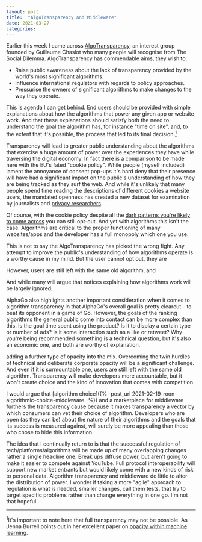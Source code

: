 ```yaml
---
layout: post
title:  "AlgoTransparency and Middleware"
date: 2021-03-27
categories:
---
```

Earlier this week I came across [AlgoTransparency](https://www.algotransparency.org), an interest group founded by Guillaume Chaslot who many people will recognise from The Social Dilemma. AlgoTransparency has commendable aims, they wish to:

- Raise public awareness about the lack of transparency provided by the world's most significant algorithms.
- Influence international regulators with regards to policy approaches.
- Pressurise the owners of significant algorithms to make changes to the way they operate.

This is agenda I can get behind. End users should be provided with simple explanations about how the algorithms that power any given app or website work. And that these explanations should satisfy both the need to understand the goal the algorithm has, for instance "time on site", and, to the extent that it's possible, the process that led to its final decision.<a href="#footnote1"><sup>1</sup></a>

Transparency will lead to greater public understanding about the algorithms that exercise a huge amount of power over the experiences they have while traversing the digital economy. In fact there is a comparison to be made here with the EU's fated "cookie policy". While people (myself included) lament the annoyance of consent pop-ups it's hard deny that their presence will have had a significant impact on the public's understanding of how they are being tracked as they surf the web. And while it's unlikely that many people spend time reading the descriptions of different cookies a website users, the mandated openness has created a new dataset for examination by journalists and [privacy researchers](https://www.top10vpn.com/research/).

Of course, with the cookie policy despite all the [dark patterns you're likely to come across](https://arxiv.org/abs/1909.02638) you can still opt-out. And yet with algorithms this isn't the case. Algorithms are critical to the proper functioning of many websites/apps and the developer has a full monopoly which one you use.

This is not to say the AlgoTransparency has picked the wrong fight. Any attempt to improve the public's understanding of how algorithms operate is a worthy cause in my mind. But the user cannot opt out, they are

However, users are still left with the same old algorithm, and

And while many will argue that notices explaining how algorithms work will be largely ignored,

AlphaGo also highlights another important consideration when it comes to algorithm transparency in that AlphaGo's overall goal is pretty clearcut – to beat its opponent in a game of Go. However, the goals of the ranking algorithms the general public come into contact can be more complex than this. Is the goal time spent using the product? Is it to display a certain type or number of ads? Is it some interaction such as a like or retweet? Why you're being recommended something is a technical question, but it's also an economic one, and both are worthy of explanation.

adding a further type of opacity into the mix. Overcoming the twin hurdles of technical and deliberate corporate opacity will be a significant challenge. And even if it is surmountable one, users are still left with the same old algorithm. Transparency will make developers more accountable, but it won't create choice and the kind of innovation that comes with competition.

I would argue that [algorithm choice]({%- post_url 2021-02-19-roon-algorithmic-choice-middleware -%}) and a marketplace for middleware furthers the transparency cause because it makes transparency a vector by which consumers can vet their choice of algorithm. Developers who are open (as they can be) about the nature of their algorithms and the goals that its success is measured against, will surely be more appealing than those who chose to hide this information.

The idea that I continually return to is that the successful regulation of tech/platforms/algorithms will be made up of many overlapping changes rather a single headline one. Break ups diffuse power, but aren't going to make it easier to compete against YouTube. Full protocol interoperability will support new market entrants but would likely come with a new kinds of risk to personal data. Algorithm transparency and middleware do little to alter the distribution of power. I wonder if taking a more "agile" approach to regulation is what is needed, smaller changes, call them tests, that try to target specific problems rather than change everything in one go. I'm not that hopeful.

---

<p id="footnote1"><sup>1</sup>It's important to note here that full transparency may not be possible. As Jenna Burrell points out in her excellent paper on <a href="https://journals.sagepub.com/doi/abs/10.1177/2053951715622512">opacity within machine learning</a>.</p>
